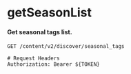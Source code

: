 getSeasonList
===========

#### Get seasonal tags list.

```http
GET /content/v2/discover/seasonal_tags

# Request Headers
Authorization: Bearer ${TOKEN}
```